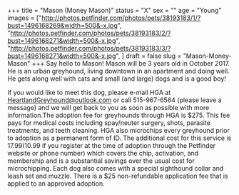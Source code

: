 +++
title = "Mason (Money Mason)"
status = "X"
sex = ""
age = "Young"
images = ["http://photos.petfinder.com/photos/pets/38193183/1/?bust=1496168269&width=500&-x.jpg",
"http://photos.petfinder.com/photos/pets/38193183/2/?bust=1496168271&width=500&-x.jpg",
"http://photos.petfinder.com/photos/pets/38193183/3/?bust=1496168271&width=500&-x.jpg",
]
draft = false
slug = "Mason-Money-Mason"
+++
Say hello to Mason! Mason will be 3 years old in October 2017. He is an urban greyhound, living downtown in an apartment and doing well. He gets along well with cats and small (and large) dogs and is a good boy!

If you would like to meet this dog, please e-mail HGA at HeartlandGreyhound@outlook.com or call 515-967-6564 (please leave a message) and we will get back to you as soon as possible with more information.The adoption fee for greyhounds through HGA is $275. This fee pays for medical costs including spay/neuter surgery, shots, parasite treatments, and teeth cleaning. HGA also microchips every greyhound prior to adoption as a permanent form of ID. The additional cost for this service is $17.99 ($10.99 if you register at the time of adoption through the Petfinder website or phone number) which covers the chip, activation, and membership and is a substantial savings over the usual cost for microchipping. Each dog also comes with a special sighthound collar and leash set and muzzle. There is a $25 non-refundable application fee that is applied to an approved adoption.
